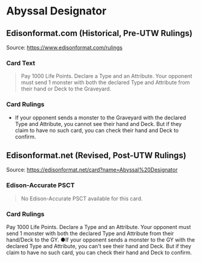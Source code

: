 # Abyssal Designator

## Edisonformat.com (Historical, Pre-UTW Rulings)

Source: https://www.edisonformat.com/rulings

### Card Text

> Pay 1000 Life Points. Declare a Type and an Attribute. Your opponent must send 1 monster with both the declared Type and Attribute from their hand or Deck to the Graveyard.

### Card Rulings

*   If your opponent sends a monster to the Graveyard with the declared Type and Attribute, you cannot see their hand and Deck. But if they claim to have no such card, you can check their hand and Deck to confirm.

## Edisonformat.net (Revised, Post-UTW Rulings)

Source: https://edisonformat.net/card?name=Abyssal%20Designator

### Edison-Accurate PSCT

> No Edison-Accurate PSCT available for this card.

### Card Rulings

Pay 1000 Life Points. Declare a Type and an Attribute. Your opponent must send 1 monster with both the declared Type and Attribute from their hand/Deck to the GY.
●If your opponent sends a monster to the GY with the declared Type and Attribute, you can't see their hand and Deck. But if they claim to have no such card, you can check their hand and Deck to confirm.
            